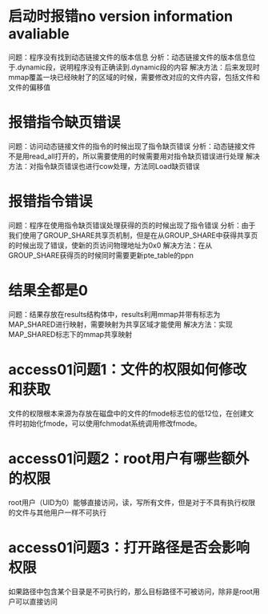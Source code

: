 # 启动时报错no version information avaliable
问题：程序没有找到动态链接文件的版本信息
分析：动态链接文件的版本信息位于.dynamic段，说明程序没有正确读到.dynamic段的内容
解决方法：后来发现时mmap覆盖一块已经映射了的区域的时候，需要修改对应的文件内容，包括文件和文件的偏移值
# 报错指令缺页错误
问题：访问动态链接文件的指令的时候出现了指令缺页错误
分析：动态链接文件不是用read_all打开的，所以需要使用的时候需要用对指令缺页错误进行处理
解决方法：对指令缺页错误也进行cow处理，方法同Load缺页错误
# 报错指令错误
问题：程序在使用指令缺页错误处理获得的页的时候出现了指令错误
分析：由于我们使用了GROUP_SHARE共享页机制，但是在从GROUP_SHARE中获得共享页的时候出现了错误，使新的页访问物理地址为0x0
解决方法：在从GROUP_SHARE获得页的时候同时需要更新pte_table的ppn
# 结果全都是0
问题：结果存放在results结构体中，results利用mmap并带有标志为MAP_SHARED进行映射，需要映射为共享区域才能使用
解决方法：实现MAP_SHARED标志下的mmap共享映射
# access01问题1：文件的权限如何修改和获取
文件的权限根本来源为存放在磁盘中的文件的fmode标志位的低12位，在创建文件时初始化fmode，可以使用fchmodat系统调用修改fmode。
# access01问题2：root用户有哪些额外的权限
root用户（UID为0）能够直接访问，读，写所有文件，但是对于不具有执行权限的文件与其他用户一样不可执行
# access01问题3：打开路径是否会影响权限
如果路径中包含某个目录是不可执行的，那么目标路径不可被访问，除非是root用户可以直接访问
